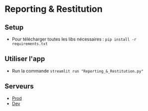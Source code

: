 # Reporting & Restitution
## Setup 
- Pour télécharger toutes les libs nécessaires : ```pip install -r requirements.txt``` 
## Utiliser l'app
- Run la commande ```streamlit run "Reporting_&_Restitution.py"```
## Serveurs
- [Prod](https://elesdes-4iabd-reporting-streamlit-app-b8fibg.streamlit.app/)
- [Dev](https://4iabdreporting-dev.streamlit.app/)